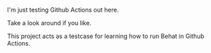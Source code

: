I'm just testing Github Actions out here.

Take a look around if you like.

This project acts as a testcase for learning how to run Behat in Github Actions.
